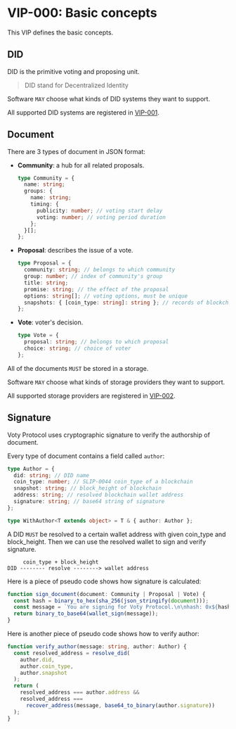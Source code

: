 # VIP-000: Basic concepts

This VIP defines the basic concepts.

## DID

DID is the primitive voting and proposing unit.

> DID stand for Decentralized Identity

Software `MAY` choose what kinds of DID systems they want to support.

All supported DID systems are registered in [VIP-001](/vips/VIP-001.md).

## Document

There are 3 types of document in JSON format:

- **Community**: a hub for all related proposals.

  ```ts
  type Community = {
    name: string;
    groups: {
      name: string;
      timing: {
        publicity: number; // voting start delay
        voting: number; // voting period duration
      };
    }[];
  };
  ```

- **Proposal**: describes the issue of a vote.

  ```ts
  type Proposal = {
    community: string; // belongs to which community
    group: number; // index of community's group
    title: string;
    promise: string; // the effect of the proposal
    options: string[]; // voting options, must be unique
    snapshots: { [coin_type: string]: string }; // records of blockchains' height
  };
  ```

- **Vote**: voter's decision.

  ```ts
  type Vote = {
    proposal: string; // belongs to which proposal
    choice: string; // choice of voter
  };
  ```

All of the documents `MUST` be stored in a storage.

Software `MAY` choose what kinds of storage providers they want to support.

All supported storage providers are registered in [VIP-002](/vips/VIP-002.md).

## Signature

Voty Protocol uses cryptographic signature to verify the authorship of document.

Every type of document contains a field called `author`:

```ts
type Author = {
  did: string; // DID name
  coin_type: number; // SLIP-0044 coin_type of a blockchain
  snapshot: string; // block_height of blockchain
  address: string; // resolved blockchain wallet address
  signature: string; // base64 string of signature
};

type WithAuthor<T extends object> = T & { author: Author };
```

A DID `MUST` be resolved to a certain wallet address with given coin_type and block_height. Then we can use the resolved wallet to sign and verify signature.

```
     coin_type + block_height
DID -------- resolve --------> wallet address
```

Here is a piece of pseudo code shows how signature is calculated:

```ts
function sign_document(document: Community | Proposal | Vote) {
  const hash = binary_to_hex(sha_256(json_stringify(document)));
  const message = `You are signing for Voty Protocol.\n\nhash: 0x${hash}`;
  return binary_to_base64(wallet_sign(message));
}
```

Here is another piece of pseudo code shows how to verify author:

```ts
function verify_author(message: string, author: Author) {
  const resolved_address = resolve_did(
    author.did,
    author.coin_type,
    author.snapshot
  );
  return (
    resolved_address === author.address &&
    resolved_address ===
      recover_address(message, base64_to_binary(author.signature))
  );
}
```
